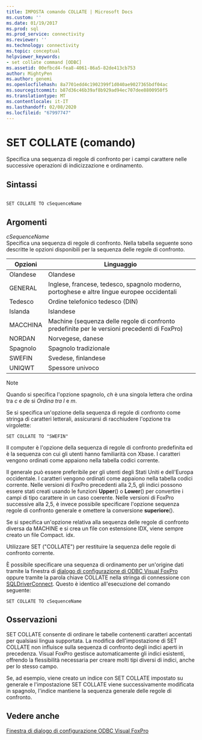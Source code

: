 ```yaml
---
title: IMPOSTA comando COLLATE | Microsoft Docs
ms.custom: ''
ms.date: 01/19/2017
ms.prod: sql
ms.prod_service: connectivity
ms.reviewer: ''
ms.technology: connectivity
ms.topic: conceptual
helpviewer_keywords:
- set collate command [ODBC]
ms.assetid: 00efbcd4-fea8-4061-86a5-82de413cb753
author: MightyPen
ms.author: genemi
ms.openlocfilehash: 8a7701edd4c1902399f1d040ae9027365bdf04ac
ms.sourcegitcommit: b87d36c46b39af8b929ad94ec707dee8800950f5
ms.translationtype: MT
ms.contentlocale: it-IT
ms.lasthandoff: 02/08/2020
ms.locfileid: "67997747"
---
```

# <a name="set-collate-command"></a>SET COLLATE (comando)
Specifica una sequenza di regole di confronto per i campi carattere nelle successive operazioni di indicizzazione e ordinamento.  
  
## <a name="syntax"></a>Sintassi  
  
```  
  
SET COLLATE TO cSequenceName  
```  
  
## <a name="arguments"></a>Argomenti  
 *cSequenceName*  
 Specifica una sequenza di regole di confronto. Nella tabella seguente sono descritte le opzioni disponibili per la sequenza delle regole di confronto.  
  
|Opzioni|Linguaggio|  
|-------------|--------------|  
|Olandese|Olandese|  
|GENERAL|Inglese, francese, tedesco, spagnolo moderno, portoghese e altre lingue europee occidentali|  
|Tedesco|Ordine telefonico tedesco (DIN)|  
|Islanda|Islandese|  
|MACCHINA|Machine (sequenza delle regole di confronto predefinite per le versioni precedenti di FoxPro)|  
|NORDAN|Norvegese, danese|  
|Spagnolo|Spagnolo tradizionale|  
|SWEFIN|Svedese, finlandese|  
|UNIQWT|Spessore univoco|  
  
> [!NOTE]  
>  Quando si specifica l'opzione spagnolo, *ch* è una singola lettera che ordina tra *c* e *d*e si *Ordina tra* *l* e *m*.  
  
 Se si specifica un'opzione della sequenza di regole di confronto come stringa di caratteri letterali, assicurarsi di racchiudere l'opzione tra virgolette:  
  
```  
SET COLLATE TO "SWEFIN"  
```  
  
 Il computer è l'opzione della sequenza di regole di confronto predefinita ed è la sequenza con cui gli utenti hanno familiarità con Xbase. I caratteri vengono ordinati come appaiono nella tabella codici corrente.  
  
 Il generale può essere preferibile per gli utenti degli Stati Uniti e dell'Europa occidentale. I caratteri vengono ordinati come appaiono nella tabella codici corrente. Nelle versioni di FoxPro precedenti alla 2,5, gli indici possono essere stati creati usando le funzioni **Upper**() o **Lower**() per convertire i campi di tipo carattere in un caso coerente. Nelle versioni di FoxPro successive alla 2,5, è invece possibile specificare l'opzione sequenza regole di confronto generale e omettere la conversione **superiore**().  
  
 Se si specifica un'opzione relativa alla sequenza delle regole di confronto diversa da MACHINE e si crea un file con estensione IDX, viene sempre creato un file Compact. idx.  
  
 Utilizzare SET ("COLLATE") per restituire la sequenza delle regole di confronto corrente.  
  
 È possibile specificare una sequenza di ordinamento per un'origine dati tramite la finestra di [dialogo di configurazione di ODBC Visual FoxPro](../../odbc/microsoft/odbc-visual-foxpro-setup-dialog-box.md) oppure tramite la parola chiave COLLATE nella stringa di connessione con [SQLDriverConnect](../../odbc/microsoft/sqldriverconnect-visual-foxpro-odbc-driver.md). Questo è identico all'esecuzione del comando seguente:  
  
```  
SET COLLATE TO cSequenceName  
```  
  
## <a name="remarks"></a>Osservazioni  
 SET COLLATE consente di ordinare le tabelle contenenti caratteri accentati per qualsiasi lingua supportata. La modifica dell'impostazione di SET COLLATE non influisce sulla sequenza di confronto degli indici aperti in precedenza. Visual FoxPro gestisce automaticamente gli indici esistenti, offrendo la flessibilità necessaria per creare molti tipi diversi di indici, anche per lo stesso campo.  
  
 Se, ad esempio, viene creato un indice con SET COLLATE impostato su generale e l'impostazione SET COLLATE viene successivamente modificata in spagnolo, l'indice mantiene la sequenza generale delle regole di confronto.  
  
## <a name="see-also"></a>Vedere anche  
 [Finestra di dialogo di configurazione ODBC Visual FoxPro](../../odbc/microsoft/odbc-visual-foxpro-setup-dialog-box.md)
